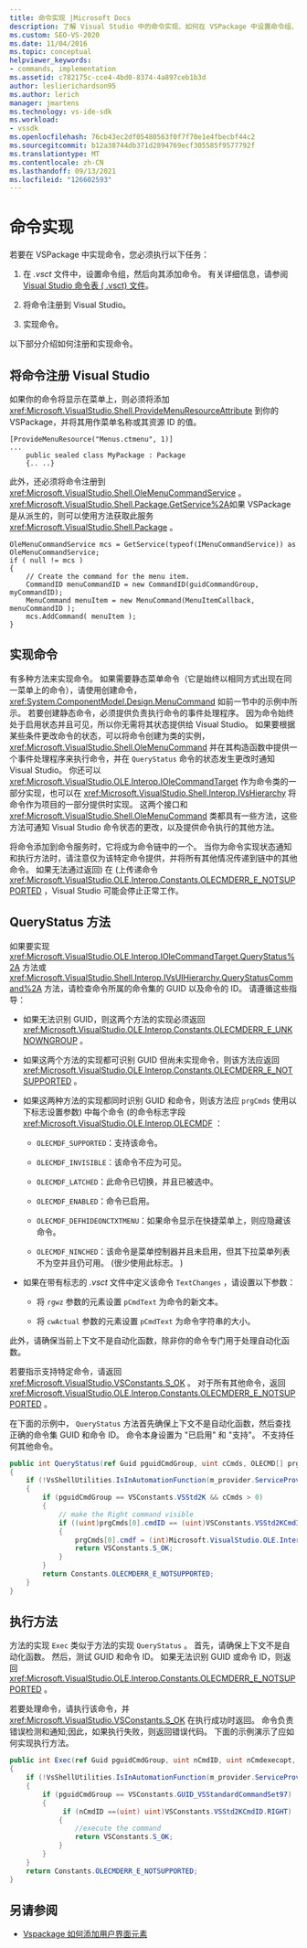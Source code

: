 ```yaml
---
title: 命令实现 |Microsoft Docs
description: 了解 Visual Studio 中的命令实现、如何在 VSPackage 中设置命令组、向其中添加命令、注册命令并实现命令。
ms.custom: SEO-VS-2020
ms.date: 11/04/2016
ms.topic: conceptual
helpviewer_keywords:
- commands, implementation
ms.assetid: c782175c-cce4-4bd0-8374-4a897ceb1b3d
author: leslierichardson95
ms.author: lerich
manager: jmartens
ms.technology: vs-ide-sdk
ms.workload:
- vssdk
ms.openlocfilehash: 76cb43ec2df05480563f0f7f70e1e4fbecbf44c2
ms.sourcegitcommit: b12a38744db371d2894769ecf305585f9577792f
ms.translationtype: MT
ms.contentlocale: zh-CN
ms.lasthandoff: 09/13/2021
ms.locfileid: "126602593"
---
```

# <a name="command-implementation"></a>命令实现
若要在 VSPackage 中实现命令，您必须执行以下任务：

1. 在 *.vsct* 文件中，设置命令组，然后向其添加命令。 有关详细信息，请参阅[Visual Studio 命令表 ( .vsct) 文件](../../extensibility/internals/visual-studio-command-table-dot-vsct-files.md)。

2. 将命令注册到 Visual Studio。

3. 实现命令。

以下部分介绍如何注册和实现命令。

## <a name="register-commands-with-visual-studio"></a>将命令注册 Visual Studio
 如果你的命令将显示在菜单上，则必须将添加 <xref:Microsoft.VisualStudio.Shell.ProvideMenuResourceAttribute> 到你的 VSPackage，并将其用作菜单名称或其资源 ID 的值。

```
[ProvideMenuResource("Menus.ctmenu", 1)]
...
    public sealed class MyPackage : Package
    {.. ..}

```

 此外，还必须将命令注册到 <xref:Microsoft.VisualStudio.Shell.OleMenuCommandService> 。 <xref:Microsoft.VisualStudio.Shell.Package.GetService%2A>如果 VSPackage 是从派生的，则可以使用方法获取此服务 <xref:Microsoft.VisualStudio.Shell.Package> 。

```
OleMenuCommandService mcs = GetService(typeof(IMenuCommandService)) as OleMenuCommandService;
if ( null != mcs )
{
    // Create the command for the menu item.
    CommandID menuCommandID = new CommandID(guidCommandGroup, myCommandID);
    MenuCommand menuItem = new MenuCommand(MenuItemCallback, menuCommandID );
    mcs.AddCommand( menuItem );
}

```

## <a name="implement-commands"></a>实现命令
 有多种方法来实现命令。 如果需要静态菜单命令（它是始终以相同方式出现在同一菜单上的命令），请使用创建命令， <xref:System.ComponentModel.Design.MenuCommand> 如前一节中的示例中所示。 若要创建静态命令，必须提供负责执行命令的事件处理程序。 因为命令始终处于启用状态并且可见，所以你无需将其状态提供给 Visual Studio。 如果要根据某些条件更改命令的状态，可以将命令创建为类的实例， <xref:Microsoft.VisualStudio.Shell.OleMenuCommand> 并在其构造函数中提供一个事件处理程序来执行命令，并在 `QueryStatus` 命令的状态发生更改时通知 Visual Studio。 你还可以 <xref:Microsoft.VisualStudio.OLE.Interop.IOleCommandTarget> 作为命令类的一部分实现，也可以在 <xref:Microsoft.VisualStudio.Shell.Interop.IVsHierarchy> 将命令作为项目的一部分提供时实现。 这两个接口和 <xref:Microsoft.VisualStudio.Shell.OleMenuCommand> 类都具有一些方法，这些方法可通知 Visual Studio 命令状态的更改，以及提供命令执行的其他方法。

 将命令添加到命令服务时，它将成为命令链中的一个。 当你为命令实现状态通知和执行方法时，请注意仅为该特定命令提供，并将所有其他情况传递到链中的其他命令。 如果无法通过返回) 在 (上传递命令 <xref:Microsoft.VisualStudio.OLE.Interop.Constants.OLECMDERR_E_NOTSUPPORTED> ，Visual Studio 可能会停止正常工作。

## <a name="querystatus-methods"></a>QueryStatus 方法
 如果要实现 <xref:Microsoft.VisualStudio.OLE.Interop.IOleCommandTarget.QueryStatus%2A> 方法或 <xref:Microsoft.VisualStudio.Shell.Interop.IVsUIHierarchy.QueryStatusCommand%2A> 方法，请检查命令所属的命令集的 GUID 以及命令的 ID。 请遵循这些指导：

- 如果无法识别 GUID，则这两个方法的实现必须返回 <xref:Microsoft.VisualStudio.OLE.Interop.Constants.OLECMDERR_E_UNKNOWNGROUP> 。

- 如果这两个方法的实现都可识别 GUID 但尚未实现命令，则该方法应返回 <xref:Microsoft.VisualStudio.OLE.Interop.Constants.OLECMDERR_E_NOTSUPPORTED> 。

- 如果这两种方法的实现都同时识别 GUID 和命令，则该方法应 `prgCmds` 使用以下标志设置参数) 中每个命令 (的命令标志字段 <xref:Microsoft.VisualStudio.OLE.Interop.OLECMDF> ：

  - `OLECMDF_SUPPORTED`：支持该命令。

  - `OLECMDF_INVISIBLE`：该命令不应为可见。

  - `OLECMDF_LATCHED`：此命令已切换，并且已被选中。

  - `OLECMDF_ENABLED`：命令已启用。

  - `OLECMDF_DEFHIDEONCTXTMENU`：如果命令显示在快捷菜单上，则应隐藏该命令。

  - `OLECMDF_NINCHED`：该命令是菜单控制器并且未启用，但其下拉菜单列表不为空并且仍可用。  (很少使用此标志。 ) 

- 如果在带有标志的 *.vsct* 文件中定义该命令 `TextChanges` ，请设置以下参数：

  - 将 `rgwz` 参数的元素设置 `pCmdText` 为命令的新文本。

  - 将 `cwActual` 参数的元素设置 `pCmdText` 为命令字符串的大小。

此外，请确保当前上下文不是自动化函数，除非你的命令专门用于处理自动化函数。

若要指示支持特定命令，请返回 <xref:Microsoft.VisualStudio.VSConstants.S_OK> 。 对于所有其他命令，返回 <xref:Microsoft.VisualStudio.OLE.Interop.Constants.OLECMDERR_E_NOTSUPPORTED> 。

在下面的示例中， `QueryStatus` 方法首先确保上下文不是自动化函数，然后查找正确的命令集 GUID 和命令 ID。 命令本身设置为 "已启用" 和 "支持"。 不支持任何其他命令。

```csharp
public int QueryStatus(ref Guid pguidCmdGroup, uint cCmds, OLECMD[] prgCmds, IntPtr pCmdText)
{
    if (!VsShellUtilities.IsInAutomationFunction(m_provider.ServiceProvider))
    {
        if (pguidCmdGroup == VSConstants.VSStd2K && cCmds > 0)
        {
            // make the Right command visible
            if ((uint)prgCmds[0].cmdID == (uint)VSConstants.VSStd2KCmdID.RIGHT)
            {
                prgCmds[0].cmdf = (int)Microsoft.VisualStudio.OLE.Interop.Constants.MSOCMDF_ENABLED | (int)Microsoft.VisualStudio.OLE.Interop.Constants.MSOCMDF_SUPPORTED;
                return VSConstants.S_OK;
            }
        }
        return Constants.OLECMDERR_E_NOTSUPPORTED;
    }
}
```

## <a name="execution-methods"></a>执行方法
 方法的实现 `Exec` 类似于方法的实现 `QueryStatus` 。 首先，请确保上下文不是自动化函数。 然后，测试 GUID 和命令 ID。 如果无法识别 GUID 或命令 ID，则返回 <xref:Microsoft.VisualStudio.OLE.Interop.Constants.OLECMDERR_E_NOTSUPPORTED> 。

 若要处理命令，请执行该命令，并 <xref:Microsoft.VisualStudio.VSConstants.S_OK> 在执行成功时返回。 命令负责错误检测和通知;因此，如果执行失败，则返回错误代码。 下面的示例演示了应如何实现执行方法。

```csharp
public int Exec(ref Guid pguidCmdGroup, uint nCmdID, uint nCmdexecopt, IntPtr pvaIn, IntPtr pvaOut)
{
    if (!VsShellUtilities.IsInAutomationFunction(m_provider.ServiceProvider))
    {
        if (pguidCmdGroup == VSConstants.GUID_VSStandardCommandSet97)
        {
             if (nCmdID ==(uint) uint)VSConstants.VSStd2KCmdID.RIGHT)
            {
                //execute the command
                return VSConstants.S_OK;
            }
        }
    }
    return Constants.OLECMDERR_E_NOTSUPPORTED;
}
```

## <a name="see-also"></a>另请参阅

- [Vspackage 如何添加用户界面元素](../../extensibility/internals/how-vspackages-add-user-interface-elements.md)
